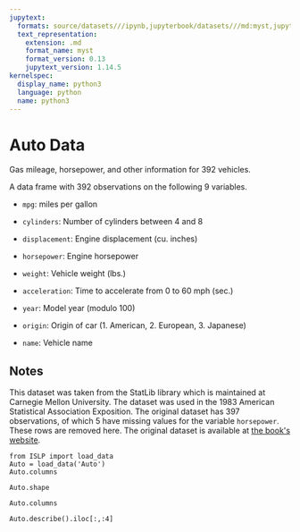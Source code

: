 ```yaml
---
jupytext:
  formats: source/datasets///ipynb,jupyterbook/datasets///md:myst,jupyterbook/datasets///ipynb
  text_representation:
    extension: .md
    format_name: myst
    format_version: 0.13
    jupytext_version: 1.14.5
kernelspec:
  display_name: python3
  language: python
  name: python3
---
```


# Auto Data

Gas mileage, horsepower, and other information for 392 vehicles.

A data frame with 392 observations on the following 9 variables.

- `mpg`: miles per gallon

- `cylinders`: Number of cylinders between 4 and 8

- `displacement`: Engine displacement (cu. inches)

- `horsepower`: Engine horsepower

- `weight`: Vehicle weight (lbs.)

- `acceleration`: Time to accelerate from 0 to 60 mph (sec.)

- `year`: Model year (modulo 100)

- `origin`: Origin of car (1. American, 2. European, 3. Japanese)

- `name`: Vehicle name


## Notes

This dataset was taken from the StatLib library which is maintained at
Carnegie Mellon University. The dataset was used in the 1983
American Statistical Association Exposition. The original dataset
has 397 observations, of which 5 have missing values for the
variable `horsepower`. These rows are removed here. The original
dataset is available at [the book's website](https://www.statlearning.com).

```{code-cell}
from ISLP import load_data
Auto = load_data('Auto')
Auto.columns
```

```{code-cell}
Auto.shape
```

```{code-cell}
Auto.columns
```

```{code-cell}
Auto.describe().iloc[:,:4]
```
